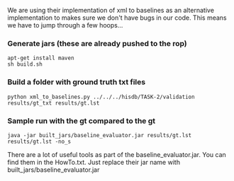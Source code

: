 
We are using their implementation of xml to baselines as an alternative implementation to makes sure we don't have bugs in our code. This means we have to jump through a few hoops...

### Generate jars (these are already pushed to the rop)
```
apt-get install maven
sh build.sh
```

### Build a folder with ground truth txt files
```
python xml_to_baselines.py ../../../hisdb/TASK-2/validation results/gt_txt results/gt.lst
```

### Sample run with the gt compared to the gt
```
java -jar built_jars/baseline_evaluator.jar results/gt.lst results/gt.lst -no_s
```

There are a lot of useful tools as part of the baseline_evaluator.jar. You can find them in the HowTo.txt. Just replace their jar name with built_jars/baseline_evaluator.jar
